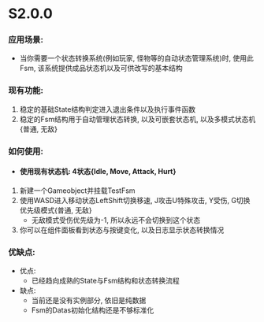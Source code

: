 # S2.0.0
### 应用场景: 
- 当你需要一个状态转换系统(例如玩家, 怪物等的自动状态管理系统)时, 使用此Fsm, 该系统提供成品状态机以及可供改写的基本结构
### 现有功能: 
1. 稳定的基础State结构判定进入退出条件以及执行事件函数
1. 稳定的Fsm结构用于自动管理状态转换, 以及可嵌套状态机, 以及多模式状态机{普通, 无敌}
### 如何使用: 
- #### 使用现有状态机: 4状态{Idle, Move, Attack, Hurt}
1. 新建一个Gameobject并挂载TestFsm
1. 使用WASD进入移动状态LeftShift切换移速, J攻击U特殊攻击, Y受伤, G切换优先级模式{普通, 无敌}
    - 无敌模式受伤优先级为-1, 所以永远不会切换到这个状态
1. 你可以在组件面板看到状态与按键变化, 以及日志显示状态转换情况
### 优缺点: 
- 优点: 
    - 已经趋向成熟的State与Fsm结构和状态转换流程
- 缺点: 
    - 当前还是没有实例部分, 依旧是纯数据
    - Fsm的Datas初始化结构还是不够标准化